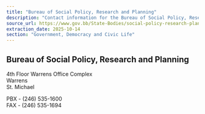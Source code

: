 ```yaml
---
title: "Bureau of Social Policy, Research and Planning"
description: "Contact information for the Bureau of Social Policy, Research and Planning in Barbados, including address, phone, and fax numbers."
source_url: https://www.gov.bb/State-Bodies/social-policy-research-planning
extraction_date: 2025-10-14
section: "Government, Democracy and Civic Life"
---
```

## Bureau of Social Policy, Research and Planning

4th Floor Warrens Office Complex  
Warrens  
St. Michael

PBX - (246) 535-1600  
FAX - (246) 535-1694
```